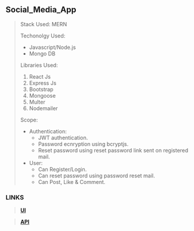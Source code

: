 ## Social_Media_App

> Stack Used:  MERN
>
> Techonolgy Used:
>
> * Javascript/Node.js
> * Mongo DB
>
> Libraries Used:
>
> 1. React Js
> 2. Express Js
> 3. Bootstrap
> 4. Mongoose
> 5. Multer
> 6. Nodemailer
>
> Scope:
>
> * Authentication:
>   * JWT authentication.
>   * Password ecnryption using bcryptjs.
>   * Reset password using reset password link sent on registered mail.
> * User:
>   * Can Register/Login.
>   * Can reset password using password reset mail.
>   * Can Post, Like & Comment.

### LINKS

>  **[UI](https://drive.google.com/file/d/1Mh94GlJxxJnEn3UqyFQKUNGMzuySK2uE/view?usp=drive_link)**

>  **[API](https://drive.google.com/file/d/1oxcDdwGvGBQtosRy72hJWQmgnuOzNE31/view?usp=sharing)**
